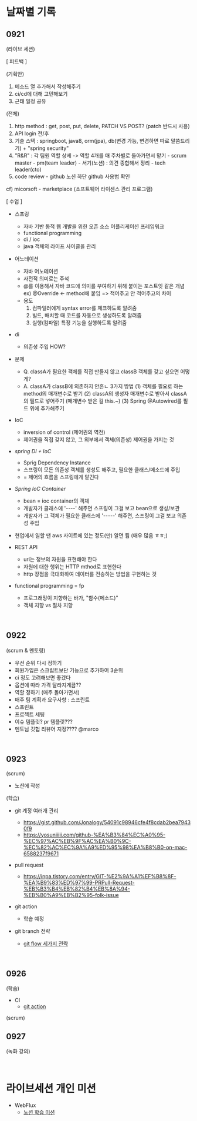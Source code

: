 # 날짜별 기록

## 0921
(라이브 세션)

[ 피드백 ]

(기획안)
1. 메소드 열 추가해서 작성해주기
2. ci/cd에 대해 고민해보기
3. 근태 일정 공유

(전체)
1. http method : get, post, put, delete, PATCH VS POST? (patch 반드시 사용)
2. API login 전/후
3. 기술 스택 : springboot, java8, orm(jpa), db(변경 가능, 변경하면 따로 말씀드리기)
			+ "spring security"
4. "R&R" : 각 팀원 역할 상세 -> 역할 4개를 매 주차별로 돌아가면서 맡기
			- scrum master
			- pm(team leader)
			- 서기(노션) : 의견 종합해서 정리
			- tech leader(cto)
5. code review - github
	노션 하단 github 사용법 확인


cf) micorsoft - marketplace (소프트웨어 라이센스 관리 프로그램)



[ 수업 ]
* 스프링
  - 자바 기반 동적 웹 개발을 위한 오픈 소스 어플리케이션 프레임워크
  - functional programming
  - di / ioc
  - java 객체의 라이프 사이클을 관리

* 어노테이션
  - 자바 어노테이션
  - 사전적 의미로는 주석
  - @를 이용해서 자바 코드에 의미를 부여하기 위해 붙이는 포스트잇 같은 개념
	ex) @Override <- method에 붙임
		=> 적어주고 안 적어주고의 차이
  - 용도
	1) 컴파일러에게 syntax error를 체크하도록 알려줌
	2) 빌드, 배치할 때 코드를 자동으로 생성하도록 알려줌
	3) 실행(컴파일) 특정 기능을 실행하도록 알려줌

* di
  - 의존성 주입 HOW?

* 문제
  - Q. classA가 필요한 객체를 직접 만들지 않고 classB 객체를 갖고 싶으면 어떻게?
  - A. classA가 classB에 의존하지 안흔ㄴ 3가지 방법
	(1) 객체를 필요로 하는 method의 매개변수로 받기
	(2) classA의 생성자 매개변수로 받아서 classA의 필드로 넣어주기 (매개변수 받은 걸 this.~)
	(3) Spring @Autowired를 필드 위에 추가해주기

* IoC
  - inversion of control (제어권의 역전)
  - 제어권을 직접 갖지 않고, 그 외부에서 객체(의존성) 제어권을 가지는 것

* *spring DI + IoC*
  - Sprig Dependency Instance
  - 스프링이 모든 의존성 객체를 생성도 해주고, 필요한 클래스/메소드에 주입
  - = 제어의 흐름을 스프링에게 맡긴다

* *Spring IoC Container*
  - bean = ioc container의 객체
  - 개발자가 클래스에 '----' 해주면 스프링이 그걸 보고 bean으로 생성/보관
  - 개발자가 그 객체가 필요한 클래스에 '-----' 해주면, 스프링이 그걸 보고 의존성 주입

- 현업에서 일할 땐 aws 사이트에 있는 정도(만) 알면 됨 (매우 많음 ㅎㅎ;)

* REST API
  - uri는 정보의 자원을 표현해야 한다
  - 자원에 대한 행위는 HTTP mthod로 표현한다
  - http 장점을 극대화하여 데이터를 전송하는 방법을 구현하는 것

* functional programming = fp
  - 프로그래밍이 지향하는 바가, "함수(메소드)"
  - 객체 지향 vs 절차 지향

</br>


## 0922
(scrum & 멘토링)
- 우선 순위 다시 정하기
- 회원가입은 스크립트보단 기능으로 추가하여 3순위
- ci 정도 고려해보면 좋겠다
- 옵션에 따라 가격 달라지게끔??
- 역할 정하기 (매주 돌아가면서)
- 매주 팀 계획과 요구사항 : 스프린트
- 스프린트
- 프로젝트 세팅
- 이슈 템플릿? pr 템플릿???
- 멘토님 깃헙 리뷰어 지정???? @marco

</br>

## 0923
(scrum)
- 노션에 작성

(학습)
* git 계정 여러개 관리
	- https://gist.github.com/Jonalogy/54091c98946cfe4f8cdab2bea79430f9
	- https://yosuniiiii.com/github-%EA%B3%84%EC%A0%95-%EC%97%AC%EB%9F%AC%EA%B0%9C-%EC%82%AC%EC%9A%A9%ED%95%98%EA%B8%B0-on-mac-6588237f9671

* pull request
	- https://inpa.tistory.com/entry/GIT-%E2%9A%A1%EF%B8%8F-%EA%B9%83%ED%97%99-PRPull-Request-%EB%B3%B4%EB%82%B4%EB%8A%94-%EB%B0%A9%EB%B2%95-folk-issue

* git action
	- 학습 예정

* git branch 전략
	- [git flow 세가지 전략](https://ujuc.github.io/2015/12/16/git-flow-github-flow-gitlab-flow/)

</br>

## 0926
(학습)
* CI
	- [git action](https://insight-bgh.tistory.com/m/473)

(scrum)


## 0927
(녹화 강의)


</br>

# 라이브세션 개인 미션

* WebFlux
	- [노션 학습 미션](https://www.notion.so/prgrms/5c622ce04dc54082a35b2428cd436626?v=0f5c73169d394488a16d22ab5b42d5d7&p=756db898758f41a1b37fdf034a0cd963&pm=s)

</br>
